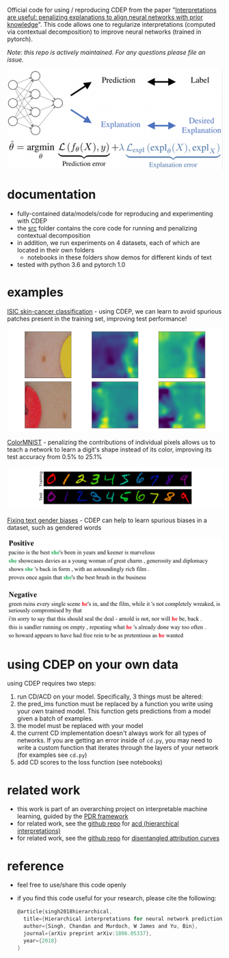 Official code for using / reproducing CDEP from the paper "[Interpretations are useful: penalizing explanations to align neural networks with prior knowledge](https://openreview.net/pdf?id=SkEqro0ctQ)". This code allows one to regularize interpretations (computed via contextual decomposition) to improve neural networks (trained in pytorch).

*Note: this repo is actively maintained. For any questions please file an issue.*

![fig_intro](fig_intro.png)

# documentation

- fully-contained data/models/code for reproducing and experimenting with CDEP
- the [src](src) folder contains the core code for running and penalizing contextual decomposition
- in addition, we run experiments on 4 datasets, each of which are located in their own folders
  - notebooks in these folders show demos for different kinds of text
- tested with python 3.6 and pytorch 1.0 

# examples

[ISIC skin-cancer classification](isic-skin-cancer) - using CDEP, we can learn to avoid spurious patches present in the training set, improving test performance!

![](isic-skin-cancer/results/gradCAM.png)

[ColorMNIST](mnist) - penalizing the contributions of individual pixels allows us to teach a network to learn a digit's shape instead of its color, improving its test accuracy from 0.5% to 25.1%

![](mnist/results/ColorMNIST_examples.png)

[Fixing text gender biases](text) - CDEP can help to learn spurious biases in a dataset, such as gendered words

![data_example](text/results/data_example.png)

# using CDEP on your own data

using CDEP requires two steps:
1. run CD/ACD on your model. Specifically, 3 things must be altered:
  1. the pred_ims function must be replaced by a function you write using your own trained model. This function gets predictions from a model given a batch of examples.
  2. the model must be replaced with your model
  3. the current CD implementation doesn't always work for all types of networks. If you are getting an error inside of `cd.py`, you may need to write a custom function that iterates through the layers of your network (for examples see `cd.py`)
2. add CD scores to the loss function (see notebooks)

# related work

- this work is part of an overarching project on interpretable machine learning, guided by the [PDR framework](https://arxiv.org/abs/1901.04592)
- for related work, see the [github repo](https://github.com/csinva/hierarchical-dnn-interpretations) for [acd (hierarchical interpretations)](https://openreview.net/pdf?id=SkEqro0ctQ)
- for related work, see the [github repo](https://github.com/csinva/disentangled-attribution-curves) for [disentangled attribution curves](https://arxiv.org/abs/1905.07631)


# reference

- feel free to use/share this code openly

- if you find this code useful for your research, please cite the following:

  ```c
  @article{singh2018hierarchical,
    title={Hierarchical interpretations for neural network predictions},
    author={Singh, Chandan and Murdoch, W James and Yu, Bin},
    journal={arXiv preprint arXiv:1806.05337},
    year={2018}
  }
  ```

  
